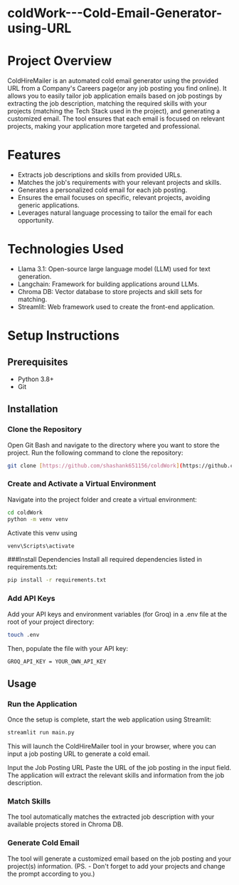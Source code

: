 # coldWork---Cold-Email-Generator-using-URL
# Project Overview
ColdHireMailer is an automated cold email generator using the provided URL from a Company's Careers page(or any job posting you find online). It allows you to easily tailor job application emails based on job postings by extracting the job description, matching the required skills with your projects (matching the Tech Stack used in the project), and generating a customized email. The tool ensures that each email is focused on relevant projects, making your application more targeted and professional.

# Features
* Extracts job descriptions and skills from provided URLs.
* Matches the job's requirements with your relevant projects and skills.
* Generates a personalized cold email for each job posting.
* Ensures the email focuses on specific, relevant projects, avoiding generic applications.
* Leverages natural language processing to tailor the email for each opportunity.

# Technologies Used
* Llama 3.1: Open-source large language model (LLM) used for text generation.
* Langchain: Framework for building applications around LLMs.
* Chroma DB: Vector database to store projects and skill sets for matching.
* Streamlit: Web framework used to create the front-end application.

# Setup Instructions

## Prerequisites

- Python 3.8+
- Git

## Installation

### Clone the Repository

Open Git Bash and navigate to the directory where you want to store the project. Run the following command to clone the repository:

```bash
git clone [https://github.com/shashank651156/coldWork](https://github.com/shashank651156/coldWork---Cold-Email-Generator-using-URL).git
```
### Create and Activate a Virtual Environment
Navigate into the project folder and create a virtual environment:
```bash
cd coldWork
python -m venv venv
```
Activate this venv using 
```bash
venv\Scripts\activate
```
###Install Dependencies
Install all required dependencies listed in requirements.txt:

```bash
pip install -r requirements.txt
```
### Add API Keys
Add your API keys and environment variables (for Groq) in a .env file at the root of your project directory:

``` bash
touch .env
```
Then, populate the file with your API key:
``` bash
GROQ_API_KEY = YOUR_OWN_API_KEY
```
## Usage
### Run the Application
Once the setup is complete, start the web application using Streamlit:

``` bash
streamlit run main.py
```
This will launch the ColdHireMailer tool in your browser, where you can input a job posting URL to generate a cold email.

Input the Job Posting URL
Paste the URL of the job posting in the input field. The application will extract the relevant skills and information from the job description.

### Match Skills
The tool automatically matches the extracted job description with your available projects stored in Chroma DB.

### Generate Cold Email
The tool will generate a customized email based on the job posting and your project(s) information.
(PS. - Don't forget to add your projects and change the prompt according to you.)

